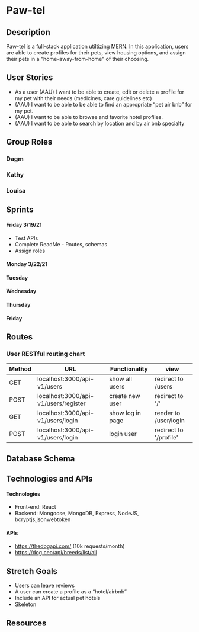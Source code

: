 # Paw-tel

## Description

Paw-tel is a full-stack application utiltizing MERN. In this application, users are able to create profiles for their pets, view housing options, and assign their pets in a "home-away-from-home" of their choosing.

## User Stories

* As a user (AAU) I want to be able to create, edit or delete a profile for my pet with their needs (medicines, care guidelines etc)
* (AAU) I want to be able to be able to find an appropriate “pet air bnb” for my pet. 
* (AAU) I want to be able to browse and favorite hotel profiles.
* (AAU) I want to be able to search by location and by air bnb specialty

## Group Roles

### Dagm

### Kathy

### Louisa

## Sprints

#### Friday 3/19/21
* Test APIs
* Complete ReadMe - Routes, schemas
* Assign roles

#### Monday 3/22/21

#### Tuesday

#### Wednesday

#### Thursday

#### Friday

## Routes
### User RESTful routing chart
| Method | URL | Functionality | view |
|--------|-----|---------------|------|
| GET | localhost:3000/api-v1/users | show all users | redirect to /users
| POST  | localhost:3000/api-v1/users/register | create new user |  redirect to '/'
| GET | localhost:3000/api-v1/users/login | show log in page | render to /user/login
| POST | localhost:3000/api-v1/users/login | login user | redirect to '/profile'


## Database Schema

## Technologies and APIs

#### Technologies

* Front-end: React
* Backend: Mongoose, MongoDB, Express, NodeJS, bcryptjs,jsonwebtoken

#### APIs
* https://thedogapi.com/ (10k requests/month)
* https://dog.ceo/api/breeds/list/all

## Stretch Goals

* Users can leave reviews
* A user can create a profile as a “hotel/airbnb”
* Include an API for actual pet hotels 
* Skeleton

## Resources